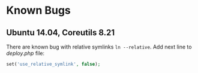 # Known Bugs

## Ubuntu 14.04, Coreutils 8.21

There are known bug with relative symlinks `ln --relative`. Add next line to _deploy.php_ file:

~~~php
set('use_relative_symlink', false);
~~~
